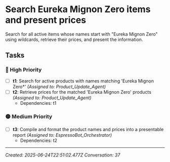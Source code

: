 # Search Eureka Mignon Zero items and present prices

Search for all active items whose names start with "Eureka Mignon Zero" using wildcards, retrieve their prices, and present the information.

## Tasks

### 🔴 High Priority

- [ ] **t1**: Search for active products with names matching 'Eureka Mignon Zero*' _(Assigned to: Product_Update_Agent)_
- [ ] **t2**: Retrieve prices for the matched 'Eureka Mignon Zero' products _(Assigned to: Product_Update_Agent)_
  - Dependencies: t1

### 🟡 Medium Priority

- [ ] **t3**: Compile and format the product names and prices into a presentable report _(Assigned to: EspressoBot_Orchestrator)_
  - Dependencies: t2


---
_Created: 2025-06-24T22:51:02.477Z_
_Conversation: 37_
